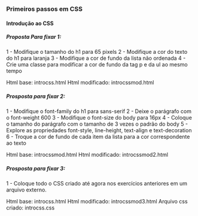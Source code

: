 ### Primeiros passos em CSS

#### Introdução ao CSS
##### Proposta Para fixar 1:

1 - Modifique o tamanho do h1 para 65 pixels
2 - Modifique a cor do texto do h1 para laranja
3 - Modifique a cor de fundo da lista não ordenada
4 - Crie uma classe para modificar a cor de fundo da tag p e da ul ao mesmo tempo

Html base: introcss.html
Html modificado: introcssmod.html

##### Prosposta para fixar 2:

1 - Modifique o font-family do h1 para sans-serif
2 - Deixe o parágrafo com o font-weight 600
3 - Modifique o font-size do body para 16px
4 - Coloque o tamanho do parágrafo com o tamanho de 3 vezes o padrão do body
5 - Explore as propriedades font-style, line-height, text-align e text-decoration
6 - Troque a cor de fundo de cada item da lista para a cor correspondente ao texto

Html base: introcssmod.html
Html modificado: introcssmod2.html

##### Prosposta para fixar 3:

1 - Coloque todo o CSS criado até agora nos exercícios anteriores em um arquivo externo.

Html base: introcss.html
Html modificado: introcssmod3.html
Arquivo css criado: introcss.css